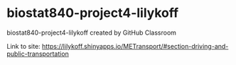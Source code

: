 # biostat840-project4-lilykoff
biostat840-project4-lilykoff created by GitHub Classroom

Link to site: https://lilykoff.shinyapps.io/METransport/#section-driving-and-public-transportation
